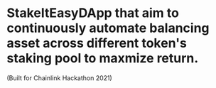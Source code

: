 # StakeItEasyDApp that aim to continuously automate balancing asset across different token's staking pool to maxmize return.

(Built for Chainlink Hackathon 2021)
